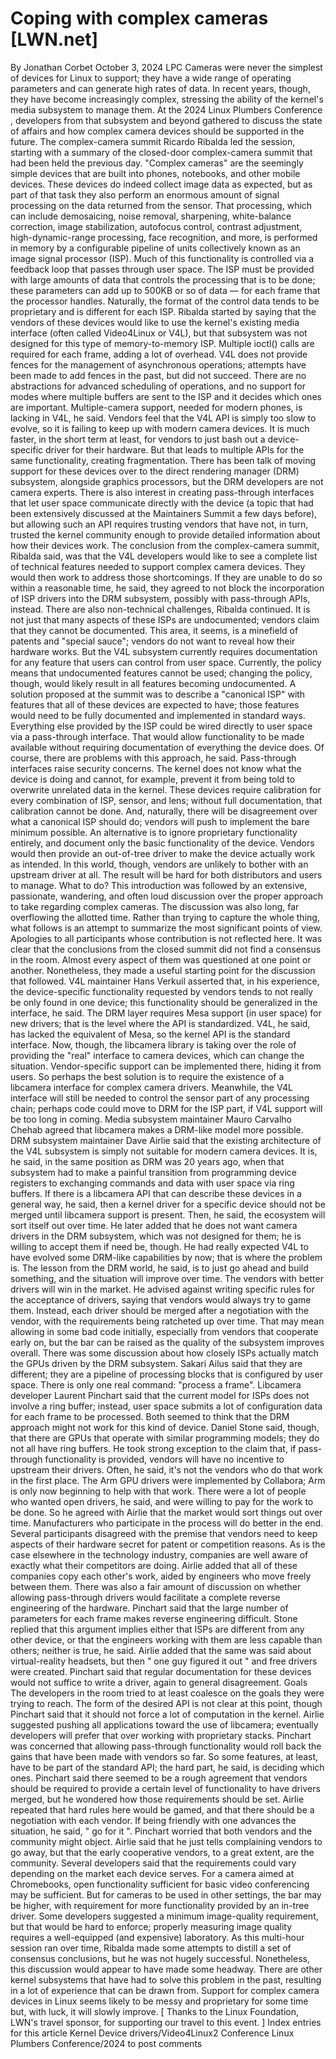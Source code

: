 # Coping with complex cameras [LWN.net]

By
Jonathan Corbet
October 3, 2024
LPC
Cameras were never the simplest of devices for Linux to support; they have
a wide range of operating parameters and can generate high rates of data.
In recent years, though, they have become increasingly complex, stressing
the ability of the kernel's
media
subsystem
to manage them.  At the 2024
Linux Plumbers Conference
, developers from
that subsystem and beyond gathered to discuss the state of affairs and how
complex camera devices should be supported in the future.
The complex-camera summit
Ricardo Ribalda led the session, starting with a summary of the closed-door
complex-camera summit that had been held the previous day.  "Complex
cameras" are the seemingly simple devices that are built into phones,
notebooks, and other mobile devices.  These devices do indeed collect image
data as expected, but as part of that task they also perform an enormous
amount of signal processing on the data returned from the sensor.  That
processing, which can include  demosaicing, noise removal, sharpening,
white-balance correction, image stabilization, autofocus control, contrast
adjustment, high-dynamic-range processing, face recognition, and more, is
performed in memory by a configurable pipeline of units collectively known as
an image signal processor (ISP).
Much of this functionality is controlled via a feedback loop that passes
through user space.  The ISP must be provided with large amounts of data
that controls the processing that is to be done; these parameters can add up
to 500KB or so of data — for each frame that the processor handles.
Naturally, the format of the control data tends to be proprietary and is
different for each ISP.
Ribalda started by saying that the vendors of these devices would like to
use the kernel's existing media interface (often called Video4Linux or
V4L), but that subsystem was not designed for this type of memory-to-memory
ISP.  Multiple
ioctl()
calls are required for each frame, adding
a lot of overhead.  V4L does not provide fences for the management of
asynchronous operations; attempts have been made to add fences in the past, but
did not succeed.  There are no abstractions for advanced scheduling of
operations, and no support for modes where multiple buffers are sent to the
ISP and it decides which ones are important.
Multiple-camera support, needed for modern phones, is lacking in V4L, he
said.
Vendors feel that the V4L API is simply too slow to evolve, so it is
failing to keep up with modern camera devices.  It is much faster, in the
short term at least, for vendors to just bash out a device-specific driver
for their hardware.  But that leads to multiple APIs for the same
functionality, creating fragmentation.
There has been talk of moving support for these devices over to the direct
rendering manager (DRM) subsystem, alongside graphics processors, but the
DRM developers are not camera experts.  There is also interest in creating
pass-through interfaces that let user space communicate directly with the
device (a topic that had been
extensively
discussed
at the Maintainers Summit a few days before), but allowing
such an API requires trusting vendors that have not, in turn, trusted the
kernel community enough to provide detailed information about how their
devices work.
The conclusion from the complex-camera summit, Ribalda said, was that the
V4L developers would like to see a complete list of technical features
needed to support complex camera devices.  They would then work to address
those shortcomings.  If they are unable to do so within a reasonable time,
he said, they agreed to not block the incorporation of ISP drivers into the
DRM subsystem, possibly with pass-through APIs, instead.
There are also non-technical challenges, Ribalda continued.  It is not just
that many aspects of these ISPs are undocumented; vendors claim that they
cannot
be documented.  This area, it seems, is a minefield of
patents and "special sauce"; vendors do not want to reveal how their
hardware works.  But the V4L subsystem currently requires documentation for
any feature that users can control from user space.  Currently, the policy
means that undocumented features cannot be used; changing the policy,
though, would likely result in
all
features becoming undocumented.
A solution proposed at the summit was to describe a "canonical ISP" with
features that all of these devices are expected to have; those features
would need to be fully documented and implemented in standard ways.
Everything else provided by the ISP could be wired directly to user space
via a pass-through interface.  That would allow functionality to be made
available without requiring documentation of everything the device does.
Of course, there are problems with this approach, he said.  Pass-through
interfaces raise security concerns.  The kernel does not know what the
device is doing and cannot, for example, prevent it from being told to
overwrite unrelated data in the kernel.  These devices require calibration
for every combination of ISP, sensor, and lens; without full documentation,
that calibration cannot be done.  And, naturally, there will be
disagreement over what a canonical ISP should do; vendors will push to
implement the bare minimum possible.
An alternative is to ignore proprietary functionality entirely, and
document only the basic functionality of the device.  Vendors would then
provide an out-of-tree driver to make the device actually work as intended.
In this world, though, vendors are unlikely to bother with an upstream
driver at all.  The result will be hard for both distributors and users to
manage.
What to do?
This introduction was followed by an extensive, passionate, wandering, and
often loud discussion over the proper approach to take regarding complex
cameras.  The discussion was also long, far overflowing the allotted time.
Rather than trying to capture the whole thing, what follows is an attempt
to summarize the most significant points of view.  Apologies to all
participants whose contribution is not reflected here.
It was clear that the conclusions from the closed summit did not find a
consensus in the room.  Almost every aspect of them was questioned at one
point or another.  Nonetheless, they made a useful starting point for the
discussion that followed.
V4L maintainer Hans Verkuil asserted that, in his experience, the
device-specific functionality requested by vendors tends to not really be
only found in one device; this functionality should be generalized in the
interface, he said.  The DRM layer requires
Mesa
support (in user space) for new
drivers; that is the level where the API is standardized.  V4L, he said,
has lacked the equivalent of Mesa, so the kernel API
is
the standard
interface.
Now, though, the
libcamera
library is
taking over the role of providing the "real" interface to camera devices,
which can change the situation.  Vendor-specific support can be implemented
there, hiding it from users.  So perhaps the best solution is to require
the existence of a libcamera interface for complex camera drivers.
Meanwhile, the V4L interface will still be needed to control the sensor
part of any processing chain; perhaps code could move to DRM for the ISP
part, if V4L support will be too long in coming.  Media subsystem
maintainer Mauro Carvalho Chehab agreed that libcamera makes a DRM-like
model more possible.
DRM subsystem maintainer Dave Airlie said that the existing architecture of
the V4L subsystem is simply not suitable for modern camera devices.  It is,
he said, in the same position as DRM was 20 years ago, when that
subsystem had to make a painful transition from programming device
registers to exchanging commands and data with user space via ring buffers.
If there is a libcamera API that can describe these devices in a general
way, he said, then a kernel driver for a specific device should not be
merged until libcamera support is present.  Then, he said, the ecosystem
will sort itself out over time.
He later added that he does not want camera drivers in the DRM subsystem,
which was not designed for them; he is willing to accept them if need be,
though.  He had really expected V4L to have evolved some DRM-like
capabilities by now; that is where the problem is.
The lesson from the DRM world, he said, is to just go ahead and build
something, and the situation will improve over time.  The vendors with
better drivers will win in the market.  He advised against writing
specific rules for the acceptance of drivers, saying that vendors would
always try to game them.  Instead, each driver should be merged after a
negotiation with the vendor, with the requirements being ratcheted up over
time.  That may mean allowing in some bad code initially, especially from
vendors that cooperate early on, but the bar can be raised as the quality
of the subsystem improves overall.
There was some discussion about how closely ISPs actually match the GPUs
driven by the DRM subsystem.  Sakari Ailus said that they are different;
they are a pipeline of processing blocks that is configured by user space.
There is only one real command: "process a frame".  Libcamera
developer Laurent Pinchart said that the current model for ISPs does not
involve a ring buffer; instead, user space submits a lot of configuration
data for each frame to be processed.  Both seemed to think that the DRM
approach might not work for this kind of device.
Daniel Stone said, though, that there are GPUs that operate with similar
programming models; they do not all have ring buffers.  He took strong
exception to the claim that, if pass-through functionality is provided,
vendors will have no incentive to upstream their drivers.  Often, he said,
it's not the vendors who do that work in the first place.  The Arm GPU
drivers were implemented by Collabora; Arm is only now beginning to help
with that work.  There were a lot of people who wanted open drivers, he
said, and were willing to pay for the work to be done.  So he agreed with
Airlie that the market would sort things out over time.  Manufacturers who
participate in the process will do better in the end.
Several participants disagreed with the premise that vendors need to keep
aspects of their hardware secret for patent or competition reasons.  As is
the case elsewhere in the technology industry, companies are well aware of
exactly what their competitors are doing.  Airlie added that all of these
companies copy each other's work, aided by engineers who move freely
between them.
There was also a fair amount of discussion on whether allowing pass-through
drivers would facilitate a complete reverse engineering of the hardware.
Pinchart said that the large number of parameters for each frame makes
reverse engineering difficult.  Stone replied that this argument implies
either that ISPs are different from any other device, or that the engineers
working with them are less capable than others; neither is true, he said.
Airlie added that the same was said about virtual-reality headsets, but
then "
one guy figured it out
" and free drivers were created.
Pinchart said that regular documentation for these devices would not
suffice to write a driver, again to general disagreement.
Goals
The developers in the room tried to at least coalesce on the goals they
were trying to reach.  The form of the desired API is not clear at this
point, though Pinchart said that it should not force a lot of
computation in the kernel.  Airlie suggested pushing all applications
toward the use of libcamera; eventually developers will prefer that over
working with proprietary stacks.  Pinchart was concerned that allowing
pass-through functionality would roll back the gains that have been made
with vendors so far.  So some features, at least, have to be part of the
standard API; the hard part, he said, is deciding which ones.
Pinchart said there seemed to be a rough agreement that vendors should be
required to provide a certain level of functionality to have drivers
merged, but he wondered how those requirements should be set.  Airlie
repeated that hard rules here would be gamed, and that there should be a
negotiation with each vendor.  If being friendly with one advances the
situation, he said, "
go for it
".  Pinchart worried that both vendors
and the community might object.  Airlie said that he just tells complaining
vendors to go away, but that the early cooperative vendors, to a great
extent,
are
the community.
Several developers said that the requirements could vary depending on the
market each device serves.  For a camera aimed at Chromebooks, open
functionality sufficient for basic video conferencing may be sufficient.
But for cameras to be used in other settings, the bar may be higher, with
requirement for more functionality provided by an in-tree driver.  Some
developers suggested a minimum image-quality requirement, but that would be
hard to enforce; properly measuring image quality requires a well-equipped
(and expensive) laboratory.
As this multi-hour session ran over time, Ribalda made some attempts to
distill a set of consensus conclusions, but he was not hugely successful.
Nonetheless, this discussion would appear to have made some headway.  There
are other kernel subsystems that have had to solve this problem in the
past, resulting in a lot of experience that can be drawn from.  Support for
complex camera devices in Linux seems likely to be messy and proprietary
for some time but, with luck, it will slowly improve.
[ Thanks to the Linux Foundation, LWN's travel sponsor, for supporting our
travel to this event. ]
Index entries for this article
Kernel
Device drivers/Video4Linux2
Conference
Linux Plumbers Conference/2024
to post comments